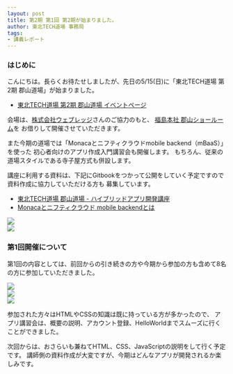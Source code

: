 ```yaml
---
layout: post
title: 第2期 第1回 第2期が始まりました。
author: 東北TECH道場 事務局
tags:
- 講義レポート
---
```


### はじめに

こんにちは。長らくお待たせしましたが、先日の5/15(日)に「東北TECH道場 第2期 郡山道場」が始まりました。

* [東北TECH道場 第2期 郡山道場 イベントページ](https://koriyamadojo.doorkeeper.jp/events/42814)

会場は、[株式会社ウェブレッジ](http://webrage.jp/)さんのご協力のもと、
[福島本社 郡山ショールーム](http://webrage.jp/company/access.html#map0)を
お借りして開催させていただきます。

また今期の道場では「Monacaとニフティクラウドmobile backend（mBaaS）」を使った
初心者向けのアプリ作成入門講習会も開催します。
もちろん、従来の道場スタイルである寺子屋方式も併設します。

講座に利用する資料は、下記にGitbookをつかって公開をしていく予定ですので資料作成に協力していただける方も
募集しています。　

* [東北TECH道場 郡山道場 - ハイブリッドアプリ開発講座](https://www.gitbook.com/book/koriyamadojo/basic_course/details)
* [Monacaとニフティクラウド mobile backendとは](http://mb.cloud.nifty.com/monaca_mbaas/)

<div class="blogw">
 <img src="{{site.url}}/images/uploads/2016/05/CIMG2491.JPG">
</div>

<div class="blogw">
 <img src="{{site.url}}/images/uploads/2016/05/CIMG2492.JPG">
</div>

### 第1回開催について

第1回の内容としては、前回からの引き続きの方や今期から参加の方も含めて8名の方に参加していただきました。

<div class="blogw">
 <img src="{{site.url}}/images/uploads/2016/05/CIMG2493.JPG">
</div>

<div class="blogw">
 <img src="{{site.url}}/images/uploads/2016/05/CIMG2494.JPG">
</div>

<div class="blogw">
 <img src="{{site.url}}/images/uploads/2016/05/CIMG2495.JPG">
</div>

参加された方々はHTMLやCSSの知識は既に持っている方が多かったので、
アプリ講習会は、概要の説明、アカウント登録、HelloWorldまでスムーズに行くことができました。

次回からは、おさらいも兼ねてHTML、CSS、JavaScriptの説明をして行く予定です。
講師側の資料作成が大変ですが、今期はどんなアプリが開発されるか楽しみです。
